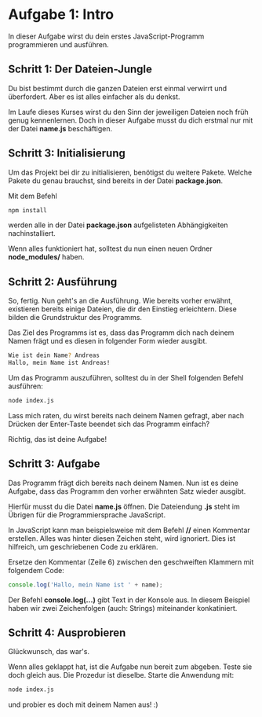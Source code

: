 # Aufgabe 1: Intro
In dieser Aufgabe wirst du dein erstes JavaScript-Programm programmieren und ausführen.

## Schritt 1: Der Dateien-Jungle
Du bist bestimmt durch die ganzen Dateien erst einmal verwirrt und überfordert. Aber es ist alles einfacher als du denkst.

Im Laufe dieses Kurses wirst du den Sinn der jeweiligen Dateien noch früh genug kennenlernen. Doch in dieser Aufgabe musst du dich erstmal nur mit der Datei **name.js** beschäftigen.

## Schritt 3: Initialisierung
Um das Projekt bei dir zu initialisieren, benötigst du weitere Pakete. Welche Pakete du genau brauchst, sind bereits in der Datei **package.json**.

Mit dem Befehl
```bash
npm install 
```
werden alle in der Datei **package.json** aufgelisteten Abhängigkeiten nachinstalliert.

Wenn alles funktioniert hat, solltest du nun einen neuen Ordner **node_modules/** haben.

## Schritt 2: Ausführung
So, fertig. Nun geht's an die Ausführung. Wie bereits vorher erwähnt, existieren bereits einige Dateien, die dir den Einstieg erleichtern. Diese bilden die Grundstruktur des Programms.

Das Ziel des Programms ist es, dass das Programm dich nach deinem Namen frägt und es diesen in folgender Form wieder ausgibt.

```bash
Wie ist dein Name? Andreas
Hallo, mein Name ist Andreas!
```

Um das Programm auszuführen, solltest du in der Shell folgenden Befehl ausführen:
```bash
node index.js
```

Lass mich raten, du wirst bereits nach deinem Namen gefragt, aber nach Drücken der Enter-Taste beendet sich das Programm einfach?

Richtig, das ist deine Aufgabe!

## Schritt 3: Aufgabe
Das Programm frägt dich bereits nach deinem Namen. Nun ist es deine Aufgabe, dass das Programm den vorher erwähnten Satz wieder ausgibt.

Hierfür musst du die Datei **name.js** öffnen. Die Dateiendung **.js** steht im Übrigen für die Programmiersprache JavaScript.

In JavaScript kann man beispielsweise mit dem Befehl **//** einen Kommentar erstellen. Alles was hinter diesen Zeichen steht, wird ignoriert. Dies ist hilfreich, um geschriebenen Code zu erklären.

Ersetze den Kommentar (Zeile 6) zwischen den geschweiften Klammern mit folgendem Code:

```javascript
console.log('Hallo, mein Name ist ' + name);
```

Der Befehl **console.log(...)** gibt Text in der Konsole aus. In diesem Beispiel haben wir zwei Zeichenfolgen (auch: Strings) miteinander konkatiniert.

## Schritt 4: Ausprobieren
Glückwunsch, das war's.

Wenn alles geklappt hat, ist die Aufgabe nun bereit zum abgeben. Teste sie doch gleich aus. Die Prozedur ist dieselbe. Starte die Anwendung mit:
```bash
node index.js
```
und probier es doch mit deinem Namen aus! :)